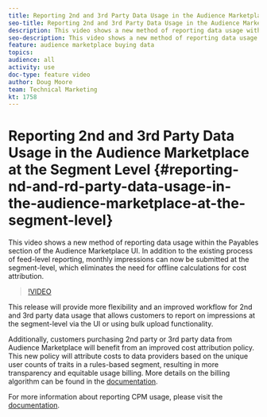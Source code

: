 ```yaml
---
title: Reporting 2nd and 3rd Party Data Usage in the Audience Marketplace at the Segment Level
seo-title: Reporting 2nd and 3rd Party Data Usage in the Audience Marketplace at the Segment Level
description: This video shows a new method of reporting data usage within the Payables section of the Audience Marketplace UI. In addition to the existing process of feed-level reporting, monthly impressions can now be submitted at the segment-level, which eliminates the need for offline calculations for cost attribution.
seo-description: This video shows a new method of reporting data usage within the Payables section of the Audience Marketplace UI. In addition to the existing process of feed-level reporting, monthly impressions can now be submitted at the segment-level, which eliminates the need for offline calculations for cost attribution.
feature: audience marketplace buying data
topics: 
audience: all
activity: use
doc-type: feature video
author: Doug Moore
team: Technical Marketing
kt: 1758
---
```


# Reporting 2nd and 3rd Party Data Usage in the Audience Marketplace at the Segment Level {#reporting-nd-and-rd-party-data-usage-in-the-audience-marketplace-at-the-segment-level}

This video shows a new method of reporting data usage within the Payables section of the Audience Marketplace UI. In addition to the existing process of feed-level reporting, monthly impressions can now be submitted at the segment-level, which eliminates the need for offline calculations for cost attribution.

>[!VIDEO](https://video.tv.adobe.com/v/25522/?quality=12)

This release will provide more flexibility and an improved workflow for 2nd and 3rd party data usage that allows customers to report on impressions at the segment-level via the UI or using bulk upload functionality.

Additionally, customers purchasing 2nd party or 3rd party data from Audience Marketplace will benefit from an improved cost attribution policy. This new policy will attribute costs to data providers based on the unique user counts of traits in a rules-based segment, resulting in more transparency and equitable usage billing. More details on the billing algorithm can be found in the [documentation](https://experiencecloud.adobe.com/resources/help/en_US/aam/marketplace_cpm_billing.html).

For more information about reporting CPM usage, please visit the [documentation](https://experiencecloud.adobe.com/resources/help/en_US/aam/t_marketplace_report_cpm_usage.html).